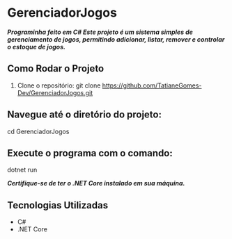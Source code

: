 # GerenciadorJogos

***Programinha feito em C# 
Este projeto é um sistema simples de gerenciamento de jogos, permitindo adicionar, listar, remover e controlar o estoque de jogos.***

## Como Rodar o Projeto
1. Clone o repositório:
git clone https://github.com/TatianeGomes-Dev/GerenciadorJogos.git

## Navegue até o diretório do projeto:
cd GerenciadorJogos

## Execute o programa com o comando:
dotnet run

***Certifique-se de ter o .NET Core instalado em sua máquina.***

## Tecnologias Utilizadas
- C#
- .NET Core


